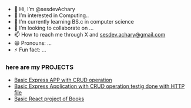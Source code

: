 - 👋 Hi, I’m @sesdevAchary
- 👀 I’m interested in Computing..
- 🌱 I’m currently learning BS.c in computer science 
- 💞️ I’m looking to collaborate on ...
- 📫 How to reach me through X and sesdev.achary@gmail.com
- 😄 Pronouns: ...
- ⚡ Fun fact: ...

<!---
sesdevAchary/sesdevAchary is a ✨ special ✨ repository because its `README.md` (this file) appears on your GitHub profile.
You can click the Preview link to take a look at your changes.
--->


### here are my PROJECTS
- [Basic Express APP with CRUD operation](https://github.com/sesdevAchary/Express-app-level-1)
- [Basic Express Application with CRUD operation,testig done with HTTP file](https://github.com/sesdevAchary/Express-app-level-2)
- [Basic React project of Books ](https://github.com/sesdevAchary/react-Project-level-1)

